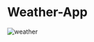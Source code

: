 # Weather-App
![weather](https://github.com/UR07/Weather-App-/assets/130109747/828dd52b-c3b1-4d5a-bd62-518347d6fdc4)
